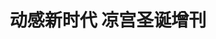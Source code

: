 ---
logo: images/动感新时代 凉宫圣诞增刊.jpg
title: 动感新时代 凉宫圣诞增刊
subTitle: 动感新时代 增刊

category: 其他

hasResource: true
downloadList:
  - intro: 云盘 提取码:7g6y
    size: 193.2MB
    link: https://pan.baidu.com/s/1SauDnqa6IKGi4eeilRQpoA

downloadContent:   动心刊物
---